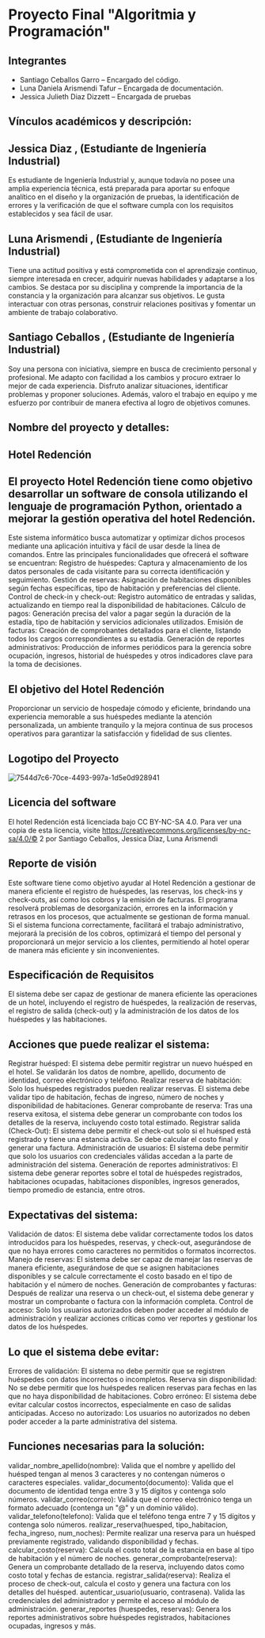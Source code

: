# Proyecto Final "Algoritmia y Programación" 

## Integrantes 

- Santiago Ceballos Garro – Encargado del código. 
- Luna Daniela Arismendi Tafur – Encargada de documentación. 
- Jessica Julieth Diaz Dizzett – Encargada de pruebas 

## Vínculos académicos y descripción: 

## Jessica Diaz , (Estudiante de Ingeniería Industrial) 

Es estudiante de Ingeniería Industrial y, aunque todavía no posee una amplia experiencia técnica, está preparada para aportar su enfoque analítico en el diseño y la organización de pruebas, la identificación de errores y la verificación de que el software cumpla con los requisitos establecidos y sea fácil de usar. 

## Luna Arismendi , (Estudiante de Ingeniería Industrial) 

Tiene una actitud positiva y está comprometida con el aprendizaje continuo, siempre interesada en crecer, adquirir nuevas habilidades y adaptarse a los cambios. Se destaca por su disciplina y comprende la importancia de la constancia y la organización para alcanzar sus objetivos. Le gusta interactuar con otras personas, construir relaciones positivas y fomentar un ambiente de trabajo colaborativo. 

## Santiago Ceballos , (Estudiante de Ingeniería Industrial) 

Soy una persona con iniciativa, siempre en busca de crecimiento personal y profesional. Me adapto con facilidad a los cambios y procuro extraer lo mejor de cada experiencia. Disfruto analizar situaciones, identificar problemas y proponer soluciones. Además, valoro el trabajo en equipo y me esfuerzo por contribuir de manera efectiva al logro de objetivos comunes. 

## Nombre del proyecto y detalles: 

## Hotel Redención 

## El proyecto Hotel Redención tiene como objetivo desarrollar un software de consola utilizando el lenguaje de programación Python, orientado a mejorar la gestión operativa del hotel Redención.  

Este sistema informático busca automatizar y optimizar dichos procesos mediante una aplicación intuitiva y fácil de usar desde la línea de comandos. Entre las principales funcionalidades que ofrecerá el software se encuentran: Registro de huéspedes: Captura y almacenamiento de los datos personales de cada visitante para su correcta identificación y seguimiento. Gestión de reservas: Asignación de habitaciones disponibles según fechas específicas, tipo de habitación y preferencias del cliente. Control de check-in y check-out: Registro automático de entradas y salidas, actualizando en tiempo real la disponibilidad de habitaciones. Cálculo de pagos: Generación precisa del valor a pagar según la duración de la estadía, tipo de habitación y servicios adicionales utilizados. Emisión de facturas: Creación de comprobantes detallados para el cliente, listando todos los cargos correspondientes a su estadía. Generación de reportes administrativos: Producción de informes periódicos para la gerencia sobre ocupación, ingresos, historial de huéspedes y otros indicadores clave para la toma de decisiones.  

## El objetivo del Hotel Redención 

Proporcionar un servicio de hospedaje cómodo y eficiente, brindando una experiencia memorable a sus huéspedes mediante la atención personalizada, un ambiente tranquilo y la mejora continua de sus procesos operativos para garantizar la satisfacción y fidelidad de sus clientes. 

## Logotipo del Proyecto 
![7544d7c6-70ce-4493-997a-1d5e0d928941](https://github.com/user-attachments/assets/62dae58d-4d87-4325-972f-b96995c40185)

## Licencia del software 

El hotel Redención está licenciada bajo CC BY-NC-SA 4.0. Para ver una copia de esta licencia, visite https://creativecommons.org/licenses/by-nc-sa/4.0/© 2 por Santiago Ceballos, Jessica Díaz, Luna Arismendi 

## Reporte de visión 

Este software tiene como objetivo ayudar al Hotel Redención a gestionar de manera eficiente el registro de huéspedes, las reservas, los check-ins y check-outs, así como los cobros y la emisión de facturas. El programa resolverá problemas de desorganización, errores en la información y retrasos en los procesos, que actualmente se gestionan de forma manual. Si el sistema funciona correctamente, facilitará el trabajo administrativo, mejorará la precisión de los cobros, optimizará el tiempo del personal y proporcionará un mejor servicio a los clientes, permitiendo al hotel operar de manera más eficiente y sin inconvenientes. 

## Especificación de Requisitos 

El sistema debe ser capaz de gestionar de manera eficiente las operaciones de un hotel, incluyendo el registro de huéspedes, la realización de reservas, el registro de salida (check-out) y la administración de los datos de los huéspedes y las habitaciones. 

## Acciones que puede realizar el sistema: 

Registrar huésped: El sistema debe permitir registrar un nuevo huésped en el hotel. Se validarán los datos de nombre, apellido, documento de identidad, correo electrónico y teléfono. 
Realizar reserva de habitación: Solo los huéspedes registrados pueden realizar reservas. El sistema debe validar tipo de habitación, fechas de ingreso, número de noches y disponibilidad de habitaciones. Generar comprobante de reserva: Tras una reserva exitosa, el sistema debe generar un comprobante con todos los detalles de la reserva, incluyendo costo total estimado. 
Registrar salida (Check-Out): El sistema debe permitir el check-out solo si el huésped está registrado y tiene una estancia activa. 
Se debe calcular el costo final y generar una factura. 
Administración de usuarios: El sistema debe permitir que solo los usuarios con credenciales válidas accedan a la parte de administración del sistema. 
Generación de reportes administrativos: El sistema debe generar reportes sobre el total de huéspedes registrados, habitaciones ocupadas, habitaciones disponibles, ingresos generados, tiempo promedio de estancia, entre otros.  

## Expectativas del sistema: 

Validación de datos: El sistema debe validar correctamente todos los datos introducidos para los huéspedes, reservas, y check-out, asegurándose de que no haya errores como caracteres no permitidos o formatos incorrectos. Manejo de reservas: El sistema debe ser capaz de manejar las reservas de manera eficiente, asegurándose de que se asignen habitaciones disponibles y se calcule correctamente el costo basado en el tipo de habitación y el número de noches. Generación de comprobantes y facturas: Después de realizar una reserva o un check-out, el sistema debe generar y mostrar un comprobante o factura con la información completa. Control de acceso: Solo los usuarios autorizados deben poder acceder al módulo de administración y realizar acciones críticas como ver reportes y gestionar los datos de los huéspedes. 

## Lo que el sistema debe evitar: 

Errores de validación: El sistema no debe permitir que se registren huéspedes con datos incorrectos o incompletos. Reserva sin disponibilidad: No se debe permitir que los huéspedes realicen reservas para fechas en las que no haya disponibilidad de habitaciones. Cobro erróneo: El sistema debe evitar calcular costos incorrectos, especialmente en caso de salidas anticipadas. Acceso no autorizado: Los usuarios no autorizados no deben poder acceder a la parte administrativa del sistema. 

## Funciones necesarias para la solución: 

validar_nombre_apellido(nombre): Valida que el nombre y apellido del huésped tengan al menos 3 caracteres y no contengan números o caracteres especiales. 
validar_documento(documento): Valida que el documento de identidad tenga entre 3 y 15 dígitos y contenga solo números. 
validar_correo(correo): Valida que el correo electrónico tenga un formato adecuado (contenga un "@" y un dominio válido). 
validar_telefono(telefono): Valida que el teléfono tenga entre 7 y 15 dígitos y contenga solo números. 
realizar_reserva(huesped, tipo_habitacion, fecha_ingreso, num_noches): Permite realizar una reserva para un huésped previamente registrado, validando disponibilidad y fechas. 
calcular_costo(reserva): Calcula el costo total de la estancia en base al tipo de habitación y el número de noches. generar_comprobante(reserva): Genera un comprobante detallado de la reserva, incluyendo datos como costo total y fechas de estancia. registrar_salida(reserva): Realiza el proceso de check-out, calcula el costo y genera una factura con los detalles del huésped. 
autenticar_usuario(usuario, contrasena). Valida las credenciales del administrador y permite el acceso al módulo de administración. 
generar_reportes (huespedes, reservas): Genera los reportes administrativos sobre huéspedes registrados, habitaciones ocupadas, ingresos y más. 
